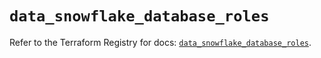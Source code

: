 # `data_snowflake_database_roles`

Refer to the Terraform Registry for docs: [`data_snowflake_database_roles`](https://registry.terraform.io/providers/snowflakedb/snowflake/2.4.0/docs/data-sources/database_roles).
